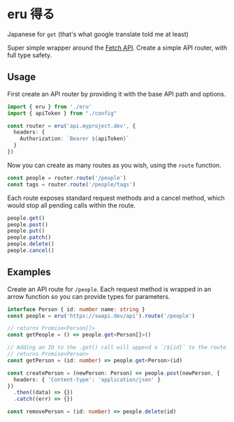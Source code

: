 # eru 得る

Japanese for `get` (that's what google translate told me at least)

Super simple wrapper around the [Fetch API](https://developer.mozilla.org/en-US/docs/Web/API/Fetch_API). Create a simple API router, with full type safety.

## Usage

First create an API router by providing it with the base API path and options.

```ts
import { eru } from './eru'
import { apiToken } from "./config"

const router = eru('api.myproject.dev', {
  headers: {
    Authorization: `Bearer ${apiToken}`
  }
})
```

Now you can create as many routes as you wish, using the `route` function.

```ts
const people = router.route('/people')
const tags = router.route('/people/tags')
```

Each route exposes standard request methods and a cancel method, which would stop all pending calls within the route.
```ts
people.get()
people.post()
people.put()
people.patch()
people.delete()
people.cancel()
```

## Examples

Create an API route for `/people`. Each request method is wrapped in an arrow function so you can provide types for parameters.

```ts
interface Person { id: number name: string }
const people = eru('https://swapi.dev/api').route('/people')

// returns Promise<Person[]>
const getPeople = () => people.get<Person[]>()

// Adding an ID to the .get() call will append a `/${id}` to the route path
// returns Promise<Person>
const getPerson = (id: number) => people.get<Person>(id) 

const createPerson = (newPerson: Person) => people.post(newPerson, {
  headers: { 'Content-type': 'application/json' }
})
  .then((data) => {})
  .catch((err) => {})

const removePerson = (id: number) => people.delete(id)
```

